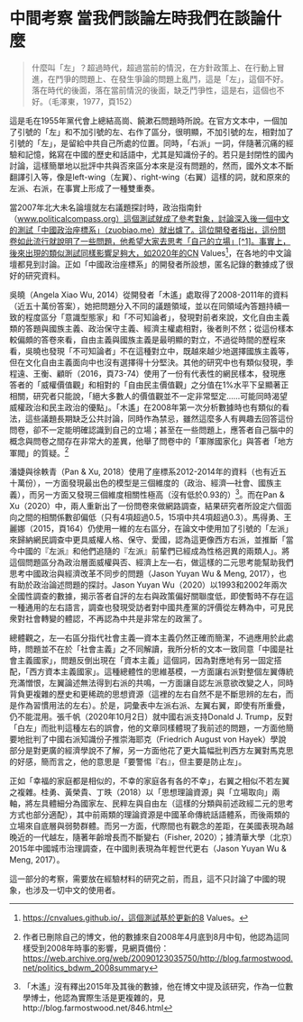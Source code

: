 # 中間考察 當我們談論左時我們在談論什麼

> 什麼叫「左」？超過時代，超過當前的情況，在方針政策上、在行動上冒進，在鬥爭的問題上、在發生爭論的問題上亂鬥，這是「左」，這個不好。落在時代的後面，落在當前情況的後面，缺乏鬥爭性，這是右，這個也不好。（毛澤東，1977，頁152）

這是毛在1955年黨代會上總結高崗、饒漱石問題時所說。在官方文本中，一個加了引號的「左」和不加引號的左、右作了區分，很明顯，不加引號的左，相對加了引號的「左」，是留給中共自己所處的位置。同時，「右派」一詞，伴隨著沉痛的經驗和記憶，銘寫在中國的歷史和話語中，尤其是知識份子的。若只是封閉性的國內討論，這樣簡單地以批評中共與否來區分本來是沒有問題的，然而，國外文本不斷翻譯引入等，像是left-wing（左翼）、right-wing（右翼）這樣的詞，就和原來的左派、右派，在事實上形成了一種雙重奏。

當2007年北大未名論壇就左右議題探討時，政治指南針（www.politicalcompass.org）這個測試就成了參考對象，討論深入後一個中文的測試「中國政治座標系」（zuobiao.me）就出爐了。這位開發者指出，這份問卷如此流行就說明了一些問題，他希望大家去思考「自己的立場」[^1]。事實上，後來出現的類似測試同樣影響足夠大，如2020年的CN Values[^2]，在各地的中文論壇都見到討論。正如「中國政治座標系」的開發者所設想，匿名記錄的數據成了很好的研究資料。

吳曉（Angela Xiao Wu, 2014）從開發者「木遙」處取得了2008-2011年的資料（近五十萬份答案），她把問題分入不同的議題領域，並以在同領域內答題持續一致的程度區分「意識型態家」和「不可知論者」，發現對前者來說，文化自由主義類的答題與國族主義、政治保守主義、經濟主權處相對，後者則不然；從這份樣本較偏頗的答卷來看，自由主義與國族主義是最明顯的對立，不過從時間的歷程來看，吳曉也發現「不可知論者」不在這種對立中，既越來越少地選擇國族主義等，但在文化自由主義面向中也沒有選擇得十分堅決。其他的研究中也有類似發現，季程遠、王衡、顧昕（2016，頁73-74）使用了一份有代表性的網民樣本，發現應答者的「威權價值觀」和相對的「自由民主價值觀」之分值在1%水平下呈顯著正相關，研究者只能說，「絕大多數人的價值觀並不一定非常堅定……可能同時渴望威權政治和民主政治的優點」。「木遙」在2008年第一次分析數據時也有類似的看法，這些議題長期缺乏公共討論，同時作為禁忌，雖然這麼多人有興趣去回答這份問卷，卻不一定能明確認識到自己的立場；甚至在一些問題上，應答者自己腦中的概念與問卷之間存在非常大的差異，他舉了問卷中的「軍隊國家化」與答者「地方軍閥」的質疑。[^3]

潘婕與徐軼青（Pan & Xu, 2018）使用了座標系2012-2014年的資料（也有近五十萬份），一方面發現最出色的模型是三個維度的（政治、經濟—社會、國族主義），而另一方面又發現三個維度相關性極高（沒有低於0.93的）[^4]。而在Pan & Xu（2020）中，兩人重新出了一份問卷來做網路調查，結果研究者所設定六個面向之間的相關係數卻偏低（只有4項超過0.5，15項中共4項超過0.3）。馬得勇、王麗娜（2015，頁164）仍使用一維的左右區分，在論文中使用加了引號的「左派」來歸納網民調查中更具威權人格、保守、愛國，認為這更像西方右派，並推斷「當今中國的『左派』和他們追隨的『左派』前輩們已經成為性格迥異的兩類人」。將這個問題區分為政治層面威權與否、經濟上左—右，做這樣的二元思考能幫助我們思考中國政治與經濟改革不同步的問題（Jason Yuyan Wu & Meng, 2017），也有助於政治論述問題的探討。Jason Yuyan Wu（2020）以1993和2002年兩次全國性調查的數據，揭示答者自評的左右與政策偏好關聯度低，即使暫時不存在這一種通用的左右語言，調查也發現受訪者對中國共產黨的評價從左轉為中，可見民衆對社會轉變的體認，不再認為中共是非常左的政黨了。

總體觀之，左—右區分指代社會主義—資本主義仍然正確而簡潔，不過應用於此處時，問題並不在於「社會主義」之不同解讀，我所分析的文本一致同意「中國是社會主義國家」，問題反倒出現在「資本主義」這個詞，因為對應地有另一固定搭配，「西方資本主義國家」。這種總體性的思維基模，一方面讓右派對整個左翼傳統充滿憎恨，左翼論述無法得到右派的共鳴，一方面讓自認左派意欲改變之人，同時背負更複雜的歷史和更稀疏的思想資源（這裡的左右自然不是不斷思辨的左右，而是作為習慣用法的左右）。於是，詞彙表中左派右派、左翼右翼，即使有所重疊，仍不能混用。張千帆（2020年10月2日）就中國右派支持Donald J. Trump，反對「白左」而批判這種左右的誤會，他的文章同樣體現了我前述的問題，一方面他簡要地批判了中國右派知識份子推崇海耶克（Friedrich August von Hayek）學說部分是對更廣的經濟學說不了解，另一方面他花了更大篇幅批判西方左翼對馬克思的好感，簡而言之，他的意思是「要警惕『右』，但主要是防止左」。

正如「幸福的家庭都是相似的，不幸的家庭各有各的不幸」，右翼之相似不若左翼之複雜。桂勇、黃榮貴、丁昳（2018）以「思想理論資源」與「立場取向」兩軸，將左具體細分為國家左、民粹左與自由左（這樣的分類與前述政經二元的思考方式也部分適配），其中前兩類的理論資源是中國革命傳統話語體系，而後兩類的立場來自底層與弱勢群體。而另一方面，代際間也有觀念的差距，在美國表現為越晚近的一代越左，隨著年齡增長而不斷變右（Fisher, 2020）；據清華大學（北京）2015年中國城市治理調查，在中國則表現為年輕世代更右（Jason Yuyan Wu & Meng, 2017）。

這一部分的考察，需要放在經驗材料的研究之前，而且，這不只討論了中國的現象，也涉及一切中文的使用者。

[^1]: https://blog.farmostwood.net/167.html
[^2]: https://cnvalues.github.io/，這個測試基於更新的8 Values。
[^3]: 作者已刪除自己的博文，他的數據來自2008年4月底到8月中旬，他認為這同樣受到2008年時事的影響，見網頁備份：https://web.archive.org/web/20090123035750/http://blog.farmostwood.net/politics_bdwm_2008summary
[^4]: 「木遙」沒有釋出2015年及其後的數據，他在博文中提及該研究，作為一位數學博士，他認為實際生活是更複雜的，見http://blog.farmostwood.net/846.html